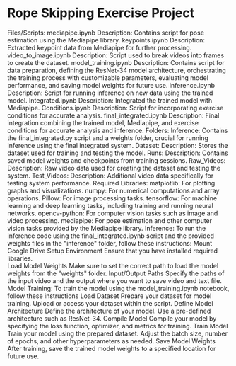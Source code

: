 # Rope Skipping Exercise Project

Files/Scripts: 
mediapipe.ipynb 
Description: Contains script for pose estimation using the Mediapipe library. 
keypoints.ipynb 
Description: Extracted keypoint data from Mediapipe for further processing. 
video_to_image.ipynb 
Description: Script used to break videos into frames to create the dataset. 
model_training.ipynb 
Description: Contains script for data preparation, defining the ResNet-34 model architecture, 
orchestrating the training process with customizable parameters, evaluating model 
performance, and saving model weights for future use. 
inference.ipynb 
Description: Script for running inference on new data using the trained model. 
Integrated.ipynb 
Description: Integrated the trained model with Mediapipe. 
Conditions.ipynb 
Description: Script for incorporating exercise conditions for accurate analysis. 
final_integrated.ipynb 
Description: Final integration combining the trained model, Mediapipe, and exercise conditions 
for accurate analysis and inference. 
Folders: 
Inference: 
Contains the final_integrated.py script and a weights folder, crucial for running inference using 
the final integrated system. 
Dataset: 
Description: Stores the dataset used for training and testing the model. 
Runs: 
Description: Contains saved model weights and checkpoints from training sessions. 
Raw_Videos: 
Description: Raw video data used for creating the dataset and testing the system. 
Test_Videos: 
Description: Additional video data specifically for testing system performance. 
Required Libraries: 
matplotlib: For plotting graphs and visualizations. 
numpy: For numerical computations and array operations. 
Pillow: For image processing tasks. 
tensorflow: For machine learning and deep learning tasks, including training and running neural 
networks. 
opencv-python: For computer vision tasks such as image and video processing. 
mediapipe: For pose estimation and other computer vision tasks provided by the Mediapipe 
library. 
Inference: 
To run the inference code using the final_integrated.ipynb script and the provided weights files 
in the "inference" folder, follow these instructions: 
Mount Google Drive 
Setup Environment 
Ensure that you have installed required libraries.  
Load Model Weights 
Make sure to set the correct path to load the model weights from the "weights" folder. 
Input/Output Paths 
Specify the paths of the input video and the output where you want to save video and text file. 
Model Training: 
To train the model using the model_training.ipynb notebook, follow these instructions 
Load Dataset 
Prepare your dataset for model training. Upload or access your dataset within the script. 
Define Model Architecture 
Define the architecture of your model. Use a pre-defined architecture such as ResNet-34. 
Compile Model 
Compile your model by specifying the loss function, optimizer, and metrics for training. 
Train Model 
Train your model using the prepared dataset. Adjust the batch size, number of epochs, and 
other hyperparameters as needed. 
Save Model Weights 
After training, save the trained model weights to a specified location for future use.
